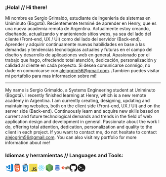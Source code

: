 ### ¡Hola! // Hi there! 

Mi nombre es Sergio Grimaldo, estudiante de Ingenieria de sistemas en Uniminuto (Bogotá). Recientemente terminé de aprender en Henry, que es una nueva academia remota de Argentina.
Actualmente estoy creando, diseñando, actualizando y manteniendo sitios webs, ya sea del lado del cliente (Front-end, UX / UI) como del lado del servidor (Back-end).
Aprender y adquirir continuamente nuevas habilidades en base a las demandas y tendencias tecnológicas actuales y futuras en el campo del diseño y desarrollo de aplicaciones web en general.
Apasionado por el trabajo que hago, ofreciendo total atención, dedicación, personalización y calidad al cliente en cada proyecto.
Si desea comunicarse conmigo, no dude en comunicarse con alejogrim56@gmail.com.
¡Tambien puedes visitar mi portafolio para mas informacion sobre mi! 
-------------------------------------------------- -------------------------------------------------- ------------------
My name is Sergio Grimaldo, a Systems Engineering student at Uniminuto (Bogotá). I recently finished learning at Henry, which is a new remote academy in Argentina.
I am currently creating, designing, updating and maintaining websites, both on the client side (Front-end, UX / UI) and on the server side (Back-end).
Continuously learn and acquire new skills based on current and future technological demands and trends in the field of web application design and development in general.
Passionate about the work I do, offering total attention, dedication, personalization and quality to the client in each project.
If you want to contact me, do not hesitate to contact alejogrim56@gmail.com.
You can also visit my portfolio for more information about me!

### Idiomas y herramientas // Languages and Tools:
<img align="left" alt="Visual Studio Code" width="26px" src="https://raw.githubusercontent.com/github/explore/80688e429a7d4ef2fca1e82350fe8e3517d3494d/topics/visual-studio-code/visual-studio-code.png" />
<img align="left" alt="HTML5" width="26px" src="https://raw.githubusercontent.com/github/explore/80688e429a7d4ef2fca1e82350fe8e3517d3494d/topics/html/html.png" />
<img align="left" alt="CSS3" width="26px" src="https://raw.githubusercontent.com/github/explore/80688e429a7d4ef2fca1e82350fe8e3517d3494d/topics/css/css.png" />
<img align="left" alt="JavaScript" width="26px" src="https://raw.githubusercontent.com/github/explore/80688e429a7d4ef2fca1e82350fe8e3517d3494d/topics/javascript/javascript.png" />
<img align="left" alt="React" width="26px" src="https://raw.githubusercontent.com/github/explore/80688e429a7d4ef2fca1e82350fe8e3517d3494d/topics/react/react.png" />
<img align="left" alt="Node.js" width="26px" src="https://raw.githubusercontent.com/github/explore/80688e429a7d4ef2fca1e82350fe8e3517d3494d/topics/nodejs/nodejs.png" />
<img align="left" alt="SQL" width="26px" src="https://raw.githubusercontent.com/github/explore/80688e429a7d4ef2fca1e82350fe8e3517d3494d/topics/sql/sql.png" />
<img align="left" alt="Git" width="26px" src="https://raw.githubusercontent.com/github/explore/80688e429a7d4ef2fca1e82350fe8e3517d3494d/topics/git/git.png" />
<img align="left" alt="GitHub" width="26px" src="https://raw.githubusercontent.com/github/explore/78df643247d429f6cc873026c0622819ad797942/topics/github/github.png" />
<img align="left" alt="Terminal" width="26px" src="https://raw.githubusercontent.com/github/explore/80688e429a7d4ef2fca1e82350fe8e3517d3494d/topics/terminal/terminal.png" />
<br />
